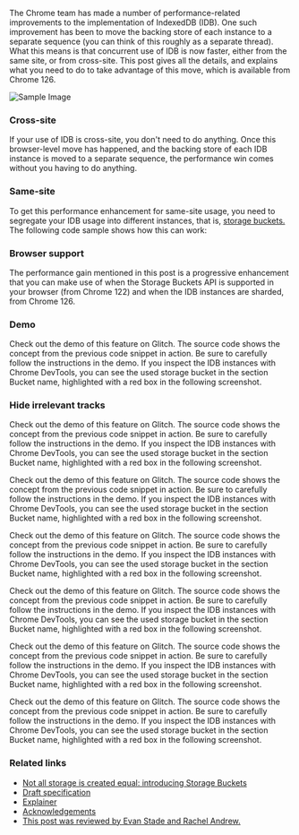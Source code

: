 The Chrome team has made a number of performance-related improvements to the implementation of IndexedDB (IDB). One such improvement has been to move the backing store of each instance to a separate sequence (you can think of this roughly as a separate thread). What this means is that concurrent use of IDB is now faster, either from the same site, or from cross-site. This post gives all the details, and explains what you need to do to take advantage of this move, which is available from Chrome 126.

![Sample Image](/notes/indexed-db-performance/images/thumbnail.png)

### Cross-site

If your use of IDB is cross-site, you don't need to do anything. Once this browser-level move has happened, and the backing store of each IDB instance is moved to a separate sequence, the performance win comes without you having to do anything.

### Same-site

To get this performance enhancement for same-site usage, you need to segregate your IDB usage into different instances, that is, [storage buckets.]() The following code sample shows how this can work:

### Browser support

The performance gain mentioned in this post is a progressive enhancement that you can make use of when the Storage Buckets API is supported in your browser (from Chrome 122) and when the IDB instances are sharded, from Chrome 126.

### Demo

Check out the demo of this feature on Glitch. The source code shows the concept from the previous code snippet in action. Be sure to carefully follow the instructions in the demo. If you inspect the IDB instances with Chrome DevTools, you can see the used storage bucket in the section Bucket name, highlighted with a red box in the following screenshot.

### Hide irrelevant tracks

Check out the demo of this feature on Glitch. The source code shows the concept from the previous code snippet in action. Be sure to carefully follow the instructions in the demo. If you inspect the IDB instances with Chrome DevTools, you can see the used storage bucket in the section Bucket name, highlighted with a red box in the following screenshot.

Check out the demo of this feature on Glitch. The source code shows the concept from the previous code snippet in action. Be sure to carefully follow the instructions in the demo. If you inspect the IDB instances with Chrome DevTools, you can see the used storage bucket in the section Bucket name, highlighted with a red box in the following screenshot.

Check out the demo of this feature on Glitch. The source code shows the concept from the previous code snippet in action. Be sure to carefully follow the instructions in the demo. If you inspect the IDB instances with Chrome DevTools, you can see the used storage bucket in the section Bucket name, highlighted with a red box in the following screenshot.

Check out the demo of this feature on Glitch. The source code shows the concept from the previous code snippet in action. Be sure to carefully follow the instructions in the demo. If you inspect the IDB instances with Chrome DevTools, you can see the used storage bucket in the section Bucket name, highlighted with a red box in the following screenshot.

Check out the demo of this feature on Glitch. The source code shows the concept from the previous code snippet in action. Be sure to carefully follow the instructions in the demo. If you inspect the IDB instances with Chrome DevTools, you can see the used storage bucket in the section Bucket name, highlighted with a red box in the following screenshot.

Check out the demo of this feature on Glitch. The source code shows the concept from the previous code snippet in action. Be sure to carefully follow the instructions in the demo. If you inspect the IDB instances with Chrome DevTools, you can see the used storage bucket in the section Bucket name, highlighted with a red box in the following screenshot.

### Related links

- [Not all storage is created equal: introducing Storage Buckets]()
- [Draft specification]()
- [Explainer]()
- [Acknowledgements]()
- [This post was reviewed by Evan Stade and Rachel Andrew.]()
